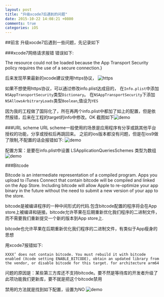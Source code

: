 ```yaml
---
layout: post
title: "升级xcode7后遇到的问题"
date: 2015-10-22 14:08:21 +0800
comments: true
categories: iOS
---
```

##前言
升级xocde7后遇到一些问题，先记录如下

###xcode7网络请求报错
错误如下:

The resource could not be loaded because the App Transport Security policy requires the use of a secure connection.}
<!-- more -->
后来发现苹果最新的xcode建议使用https协议，
![https](http://7xkxhx.com1.z0.glb.clouddn.com/QQ20151022-0.png)

如果不想使用https协议，可以通过修改info.plist达成目的，
在`Info.plist`中添加`NSAppTransportSecurity`类型`Dictionary`。
在`NSAppTransportSecurity`下添加`NSAllowsArbitraryLoads`类型`Boolean`,值设为`YES`


因为我的工程做了国际化了，所在再两个info.plist中都加了如上的配置，但是依然报错，后来在工程的target的info中修改。OK
截图如下![demo](http://7xkxhx.com1.z0.glb.clouddn.com/QQ20151022-1.png)


###URL scheme
URL scheme一般使用的场景是应用程序有分享或跳其他平台授权的功能，分享或授权后再跳回来。
之前的ios版本都没有问题，但是在ios9做了限制,不配置的话会报错如下:
![demo](http://7xkxhx.com1.z0.glb.clouddn.com/QQ20151027-0.png)

配置方案：是要在info.plist中设置 LSApplicationQueriesSchemes 类型为数组
![demo](http://7xkxhx.com1.z0.glb.clouddn.com/QQ20151027-1.png)

###Bitcode

   
Bitcode is an intermediate representation of a              compiled program. Apps you upload to iTunes Connect that contain bitcode will be compiled and linked on the App Store. Including bitcode will allow Apple to re-optimize your app binary in the future without the need to submit a new version of your app to the store.
       
       
 
 
 bitcode是被编译程序的一种中间形式的代码.包含bitcode配置的程序将会在App store上被编译和链接。bitcode允许苹果在后期重新优化我们程序的二进制文件，而不需要我们重新提交一个新的版本到App store上.
 
 bitcode也允许苹果在后期重新优化我们程序的二进制文件，有类似于App瘦身的思想
 
用xcode7报错如下:
	
	XXXX’ does not contain bitcode. You must rebuild it with bitcode enabled (Xcode setting ENABLE_BITCODE), obtain an updated library from the vendor, or disable bitcode for this target. for architecture arm64
问题的原因是：某些第三方库还不支持bitcode。要不然是等待库的开发者升级了此项功能我们更新库，要不就是把这个bitcode禁用

禁用的方法就是找到如下配置，设置为NO
![demo](http://7xkxhx.com1.z0.glb.clouddn.com/QQ20151027-2.png)

 
 
